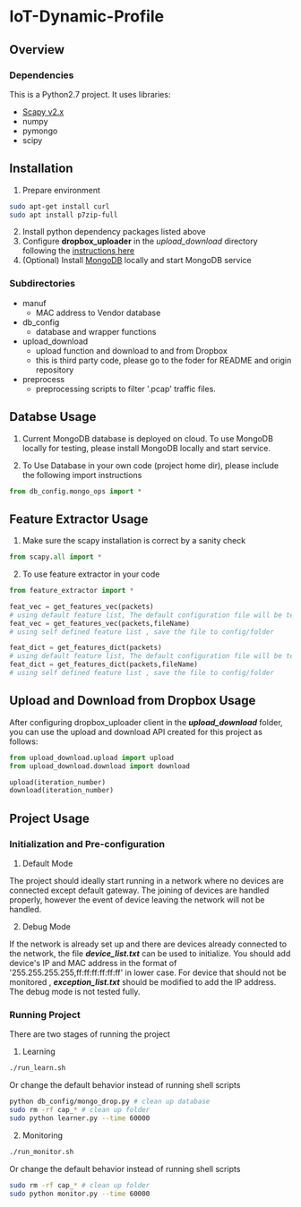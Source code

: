 # IoT-Dynamic-Profile
## Overview 
### Dependencies
This is a Python2.7 project. It uses libraries:

- [Scapy v2.x](https://github.com/secdev/scapy)
- numpy
- pymongo
- scipy

## Installation
1. Prepare environment
```BASH
sudo apt-get install curl
sudo apt install p7zip-full
```
2. Install python dependency packages listed above
3. Configure **dropbox_uploader** in the *upload_download* directory following the [instructions here](https://github.com/andreafabrizi/Dropbox-Uploader/blob/master/README.md)
4. (Optional) Install [MongoDB](https://www.mongodb.com/) locally and start MongoDB service

### Subdirectories
- manuf
    - MAC address to Vendor database
- db_config  
    - database and wrapper functions
- upload_download
    - upload function and download to and from Dropbox
    - this is third party code, please go to the foder for README and origin repository
- preprocess
    - preprocessing scripts to filter '.pcap' traffic files.

## Databse Usage
1. Current MongoDB database is deployed on cloud. To use MongoDB locally for testing,  please install MongoDB locally and start service.

2.  To Use Database in your own code (project home dir), please include the following import instructions
```python
from db_config.mongo_ops import *
```

## Feature Extractor Usage

1. Make sure the scapy installation is correct by a sanity check

```python
from scapy.all import *
```

2. To use feature extractor in your code
```python
from feature_extractor import *

feat_vec = get_features_vec(packets) 
# using default feature list, The default configuration file will be test.cfg stored in feature_extractor/config/ # folder.
feat_vec = get_features_vec(packets,fileName) 
# using self defined feature list , save the file to config/folder

feat_dict = get_features_dict(packets) 
# using default feature list, The default configuration file will be test.cfg stored in feature_extractor/config/ # folder.
feat_dict = get_features_dict(packets,fileName) 
# using self defined feature list , save the file to config/folder
```
## Upload and Download from Dropbox Usage
After configuring dropbox_uploader client in the ***upload_download*** folder, you can use the upload and download API created for this project as follows:

```Python
from upload_download.upload import upload
from upload_download.download import download

upload(iteration_number)
download(iteration_number)
```

## Project Usage

### Initialization and Pre-configuration

1. Default Mode

The project should ideally start running in a network where no devices are connected except default gateway. The joining of devices are handled properly, however the event of device leaving the network will not be handled.

2. Debug Mode

If the network is already set up and there are devices already connected to the network, the file ***device_list.txt*** can be used to initialize. You should add device's IP and MAC address in the format of '255.255.255.255,ff:ff:ff:ff:ff:ff' in lower case. 
For device that should not be monitored , ***exception_list.txt*** should be modified to add the IP address.
The debug mode is not tested fully. 

### Running Project

There are two stages of running the project
1. Learning
```bash
./run_learn.sh
```
Or change the default behavior instead of running shell scripts

```bash
python db_config/mongo_drop.py # clean up database
sudo rm -rf cap_* # clean up folder
sudo python learner.py --time 60000

```

2. Monitoring
```BASH
./run_monitor.sh
```

Or change the default behavior instead of running shell scripts
```BASH
sudo rm -rf cap_* # clean up folder
sudo python monitor.py --time 60000
```



